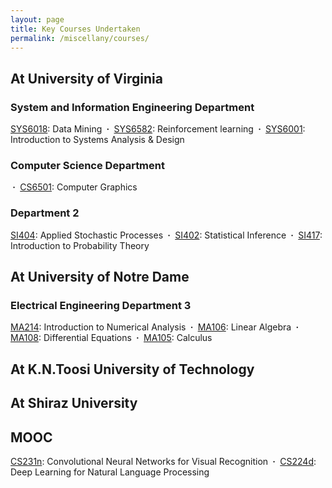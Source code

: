 ```yaml
---
layout: page
title: Key Courses Undertaken
permalink: /miscellany/courses/
---
```


<h2>At University of Virginia </h2>

<h3> System and Information Engineering Department</h3>

<a href="">SYS6018</a>: Data Mining
<b>&nbsp;&middot;&nbsp;</b> <a href="">SYS6582</a>: Reinforcement learning 
<b>&nbsp;&middot;&nbsp;</b> <a href="">SYS6001</a>: Introduction to Systems Analysis & Design


<h3>Computer Science Department  </h3>
<b>&nbsp;&middot;&nbsp;</b> <a href="">CS6501</a>: Computer Graphics

<h3>Department 2</h3>
<a href="">SI404</a>: Applied Stochastic Processes
<b>&nbsp;&middot;&nbsp;</b> <a href="">SI402</a>: Statistical Inference
<b>&nbsp;&middot;&nbsp;</b> <a href="">SI417</a>: Introduction to Probability Theory


<h2>At University of Notre Dame </h2>
<h3>Electrical Engineering Department 3</h3>
<a href="">MA214</a>: Introduction to Numerical Analysis
<b>&nbsp;&middot;&nbsp;</b> <a href="">MA106</a>: Linear Algebra
<b>&nbsp;&middot;&nbsp;</b> <a href="">MA108</a>: Differential Equations
<b>&nbsp;&middot;&nbsp;</b> <a href="">MA105</a>: Calculus

<h2>At K.N.Toosi University of Technology </h2>

<h2>At Shiraz University </h2>


<h2>MOOC</h2>
<a href="http://cs231n.stanford.edu/">CS231n</a>: Convolutional Neural Networks for Visual Recognition
<b>&nbsp;&middot;&nbsp;</b> <a href="http://cs224d.stanford.edu/">CS224d</a>: Deep Learning for Natural Language Processing


